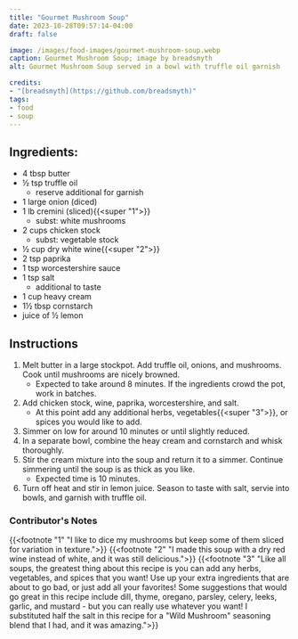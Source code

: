 ```yaml
---
title: "Gourmet Mushroom Soup"
date: 2023-10-28T09:57:14-04:00
draft: false

image: /images/food-images/gourmet-mushroom-soup.webp
caption: Gourmet Mushroom Soup; image by breadsmyth
alt: Gourmet Mushroom Soup served in a bowl with truffle oil garnish

credits:
- "[breadsmyth](https://github.com/breadsmyth)"
tags:
- food
- soup
---
```


## Ingredients:
- 4 tbsp butter
- &frac12; tsp truffle oil
    - reserve additional for garnish
- 1 large onion (diced)
- 1 lb cremini (sliced){{<super "1">}}
    - subst: white mushrooms
- 2 cups chicken stock
    - subst: vegetable stock
- &frac12; cup dry white wine{{<super "2">}}
- 2 tsp paprika
- 1 tsp worcestershire sauce
- 1 tsp salt
    - additional to taste
- 1 cup heavy cream
- 1&frac12; tbsp cornstarch
- juice of &frac12; lemon

## Instructions
1. Melt butter in a large stockpot. Add truffle oil, onions, and mushrooms. Cook until mushrooms are nicely browned.
    - Expected to take around 8 minutes. If the ingredients crowd the pot, work in batches.
1. Add chicken stock, wine, paprika, worcestershire, and salt.
    - At this point add any additional herbs, vegetables{{<super "3">}}, or spices you would like to add.
1. Simmer on low for around 10 minutes or until slightly reduced.
1. In a separate bowl, combine the heay cream and cornstarch and whisk thoroughly.
1. Stir the cream mixture into the soup and return it to a simmer. Continue simmering until the soup is as thick as you like.
    - Expected time is 10 minutes.
1. Turn off heat and stir in lemon juice. Season to taste with salt, servie into bowls, and garnish with truffle oil.

### Contributor's Notes
{{<footnote "1" "I like to dice my mushrooms but keep some of them sliced for variation in texture.">}}
{{<footnote "2" "I made this soup with a dry red wine instead of white, and it was still delicious.">}}
{{<footnote "3" "Like all soups, the greatest thing about this recipe is you can add any herbs, vegetables, and spices that you want! Use up your extra ingredients that are about to go bad, or just add all your favorites! Some suggestions that would go great in this recipe include dill, thyme, oregano, parsley, celery, leeks, garlic, and mustard - but you can really use whatever you want! I substituted half the salt in this recipe for a "Wild Mushroom" seasoning blend that I had, and it was amazing.">}}
